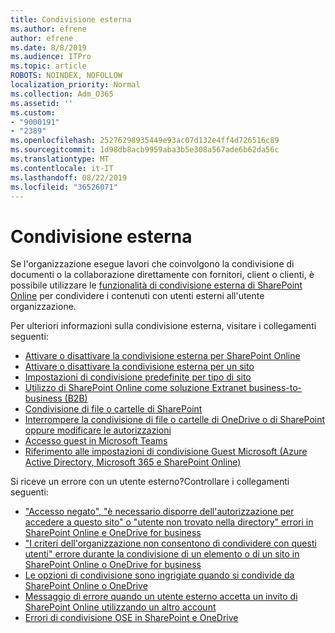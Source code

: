 ```yaml
---
title: Condivisione esterna
ms.author: efrene
author: efrene
ms.date: 8/8/2019
ms.audience: ITPro
ms.topic: article
ROBOTS: NOINDEX, NOFOLLOW
localization_priority: Normal
ms.collection: Adm_O365
ms.assetid: ''
ms.custom:
- "9000191"
- "2389"
ms.openlocfilehash: 25276298935449e93ac07d132e4ff4d726516c89
ms.sourcegitcommit: 1d98db8acb9959aba3b5e308a567ade6b62da56c
ms.translationtype: MT
ms.contentlocale: it-IT
ms.lasthandoff: 08/22/2019
ms.locfileid: "36526071"
---
```

# <a name="external-sharing"></a>Condivisione esterna

Se l'organizzazione esegue lavori che coinvolgono la condivisione di documenti o la collaborazione direttamente con fornitori, client o clienti, è possibile utilizzare le [funzionalità di condivisione esterna di SharePoint Online](https://docs.microsoft.com/sharepoint/external-sharing-overview) per condividere i contenuti con utenti esterni all'utente organizzazione.

Per ulteriori informazioni sulla condivisione esterna, visitare i collegamenti seguenti:

- [Attivare o disattivare la condivisione esterna per SharePoint Online](https://docs.microsoft.com/sharepoint/turn-external-sharing-on-or-off)
- [Attivare o disattivare la condivisione esterna per un sito](https://docs.microsoft.com/sharepoint/change-external-sharing-site)
- [Impostazioni di condivisione predefinite per tipo di sito](https://docs.microsoft.com/Office365/Enterprise/microsoft-365-guest-settings#sharepoint-site-level)
- [Utilizzo di SharePoint Online come soluzione Extranet business-to-business (B2B)](https://docs.microsoft.com/sharepoint/create-b2b-extranet)
- [Condivisione di file o cartelle di SharePoint](https://support.office.com/article/share-sharepoint-files-or-folders-1fe37332-0f9a-4719-970e-d2578da4941c)
- [Interrompere la condivisione di file o cartelle di OneDrive o di SharePoint oppure modificare le autorizzazioni](https://support.office.com/article/stop-sharing-onedrive-or-sharepoint-files-or-folders-or-change-permissions-0a36470f-d7fe-40a0-bd74-0ac6c1e13323?ui=en-US&rs=en-US&ad=US)
- [Accesso guest in Microsoft Teams](https://docs.microsoft.com/MicrosoftTeams/guest-access)
- [Riferimento alle impostazioni di condivisione Guest Microsoft (Azure Active Directory, Microsoft 365 e SharePoint Online)](https://docs.microsoft.com/Office365/Enterprise/microsoft-365-guest-settings)

Si riceve un errore con un utente esterno?Controllare i collegamenti seguenti:

- ["Accesso negato", "è necessario disporre dell'autorizzazione per accedere a questo sito" o "utente non trovato nella directory" errori in SharePoint Online e OneDrive for business](https://docs.microsoft.com/sharepoint/support/administration/access-denied-or-need-permission-error-sharepoint-online-or-onedrive-for-business)
- ["I criteri dell'organizzazione non consentono di condividere con questi utenti" errore durante la condivisione di un elemento o di un sito in SharePoint Online o OneDrive for business](https://docs.microsoft.com/sharepoint/support/administration/organization-policies-do-not-allow-you-to-share-with-users-error)
- [Le opzioni di condivisione sono ingrigiate quando si condivide da SharePoint Online o OneDrive](https://docs.microsoft.com/sharepoint/support/administration/sharing-options-grayed-out-when-sharing-from-sharepoint-online-or-onedrive)
- [Messaggio di errore quando un utente esterno accetta un invito di SharePoint Online utilizzando un altro account](https://support.office.com/article/Error-message-when-an-external-user-accepts-a-SharePoint-Online-invitation-by-using-another-account-f0d34413-ea7c-42c7-a485-c4e5d421e5f0-)
- [Errori di condivisione OSE in SharePoint e OneDrive](https://docs.microsoft.com/sharepoint/sharepoint-onedrive-error-message)


